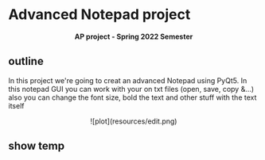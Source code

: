 # Advanced Notepad project
<p  align="center"> <b>AP project - Spring 2022 Semester </b> </p>

## outline
In this project we're going to creat an advanced Notepad using PyQt5. In this notepad GUI you can work with your on txt files (open, save, copy &...) also you can change the font size, bold the text and other stuff with the text itself
<p align="center">
![plot](resources/edit.png)
</p>

## show temp

